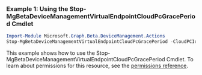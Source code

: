 ### Example 1: Using the Stop-MgBetaDeviceManagementVirtualEndpointCloudPcGracePeriod Cmdlet
```powershell
Import-Module Microsoft.Graph.Beta.DeviceManagement.Actions
Stop-MgBetaDeviceManagementVirtualEndpointCloudPcGracePeriod -CloudPCId $cloudPCId
```
This example shows how to use the Stop-MgBetaDeviceManagementVirtualEndpointCloudPcGracePeriod Cmdlet.
To learn about permissions for this resource, see the [permissions reference](/graph/permissions-reference).
